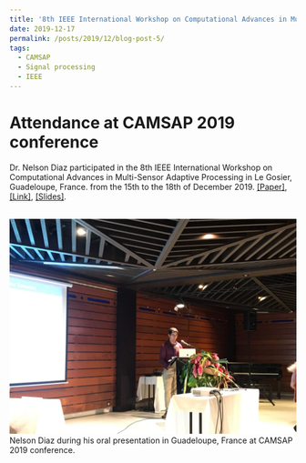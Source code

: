 ```yaml
---
title: '8th IEEE International Workshop on Computational Advances in Multi-Sensor Adaptive Processing (CAMSAP 2019)'
date: 2019-12-17
permalink: /posts/2019/12/blog-post-5/
tags:
  - CAMSAP
  - Signal processing
  - IEEE
---
```


Attendance at CAMSAP 2019 conference
======

Dr. Nelson Diaz participated in the 8th IEEE International Workshop on Computational Advances in Multi-Sensor Adaptive Processing in Le Gosier, Guadeloupe, France. from the 15th to the 18th of December 2019. [[Paper]](https://nelson10.github.io/files/Conference08.pdf), [[Link]](https://ieeexplore.ieee.org/abstract/document/9022649), [[Slides]](https://nelson10.github.io/files/slides08.pdf).

<br/><img src='/images/camsap2019.jpeg'>
Nelson Diaz during his oral presentation in Guadeloupe, France at CAMSAP 2019 conference.
